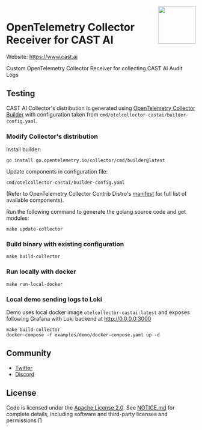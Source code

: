 <a href="https://cast.ai">
    <img src="https://cast.ai/wp-content/themes/cast/img/cast-logo-dark-blue.svg" align="right" height="100" />
</a>

OpenTelemetry Collector Receiver for CAST AI
==================
Website: https://www.cast.ai

Custom OpenTelemetry Collector Receiver for collecting CAST AI Audit Logs

## Testing


CAST AI Collector's distribution is generated using [OpenTelemetry Collector Builder](https://github.com/open-telemetry/opentelemetry-collector/tree/main/cmd/builder) with 
configuration taken from ```cmd/otelcollector-castai/builder-config.yaml```.


### Modify Collector's distribution
Install builder:
```
go install go.opentelemetry.io/collector/cmd/builder@latest
```
Update components in configuration file:
```
cmd/otelcollector-castai/builder-config.yaml
```
(Refer to OpenTelemetry Collector Contrib Distro's [manifest](https://github.com/open-telemetry/opentelemetry-collector-releases/blob/main/distributions/otelcol-contrib/manifest.yaml) for full list of available components).

Run the following command to generate the golang source code and get modules:

```
make update-collector
```
### Build binary with existing configuration
```
make build-collector
```

### Run locally with docker
```
make run-local-docker
```

### Local demo sending logs to Loki 
Demo uses local docker image ```otelcollector-castai:latest``` and exposes following Grafana with Loki backend at http://0.0.0.0:3000

```
make build-collector
docker-compose -f examples/demo/docker-compose.yaml up -d
```

## Community

- [Twitter](https://twitter.com/cast_ai)
- [Discord](https://discord.gg/4sFCFVJ)

## License

Code is licensed under the [Apache License 2.0](LICENSE). See [NOTICE.md](NOTICE.md) for complete details, including software and third-party licenses and permissions.∏